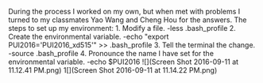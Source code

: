 During the process I worked on my own, but when met with problems I turned to my classmates Yao Wang and Cheng Hou for the answers.
The steps to set up my environment:
    1. Modify a file.   -less .bash_profile
    2. Create the environmental variable.  -echo "export PUI2016='PUI2016_xd515'" >> .bash_profile
    3. Tell the terminal the change.  -source .bash_profile
    4. Pronounce the name I have set for the environmental variable.   -echo $PUI2016
![](Screen Shot 2016-09-11 at 11.12.41 PM.png)
1[](Screen Shot 2016-09-11 at 11.14.22 PM.png)
